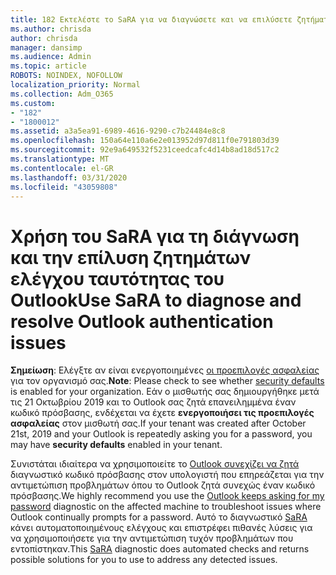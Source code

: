 ```yaml
---
title: 182 Εκτελέστε το SaRA για να διαγνώσετε και να επιλύσετε ζητήματα ελέγχου ταυτότητας του Outlook
ms.author: chrisda
author: chrisda
manager: dansimp
ms.audience: Admin
ms.topic: article
ROBOTS: NOINDEX, NOFOLLOW
localization_priority: Normal
ms.collection: Adm_O365
ms.custom:
- "182"
- "1800012"
ms.assetid: a3a5ea91-6989-4616-9290-c7b24484e8c8
ms.openlocfilehash: 150a64e110a6e2e013952d97d811f0e791803d39
ms.sourcegitcommit: 92e9a649532f5231ceedcafc4d14b8ad18d517c2
ms.translationtype: MT
ms.contentlocale: el-GR
ms.lasthandoff: 03/31/2020
ms.locfileid: "43059808"
---
```

# <a name="use-sara-to-diagnose-and-resolve-outlook-authentication-issues"></a><span data-ttu-id="fd163-102">Χρήση του SaRA για τη διάγνωση και την επίλυση ζητημάτων ελέγχου ταυτότητας του Outlook</span><span class="sxs-lookup"><span data-stu-id="fd163-102">Use SaRA to diagnose and resolve Outlook authentication issues</span></span>

<span data-ttu-id="fd163-103">**Σημείωση**: Ελέγξτε αν είναι ενεργοποιημένες [οι προεπιλογές ασφαλείας](http://aka.ms/securitydefaults) για τον οργανισμό σας.</span><span class="sxs-lookup"><span data-stu-id="fd163-103">**Note**: Please check to see whether [security defaults](http://aka.ms/securitydefaults) is enabled for your organization.</span></span> <span data-ttu-id="fd163-104">Εάν ο μισθωτής σας δημιουργήθηκε μετά τις 21 Οκτωβρίου 2019 και το Outlook σας ζητά επανειλημμένα έναν κωδικό πρόσβασης, ενδέχεται να έχετε **ενεργοποιήσει τις προεπιλογές ασφαλείας** στον μισθωτή σας.</span><span class="sxs-lookup"><span data-stu-id="fd163-104">If your tenant was created after October 21st, 2019 and your Outlook is repeatedly asking you for a password, you may have **security defaults** enabled in your tenant.</span></span>

<span data-ttu-id="fd163-105">Συνιστάται ιδιαίτερα να χρησιμοποιείτε το [Outlook συνεχίζει να ζητά](https://aka.ms/SaRA-OutlookPwdPrompt-Alchemy) διαγνωστικό κωδικό πρόσβασης στον υπολογιστή που επηρεάζεται για την αντιμετώπιση προβλημάτων όπου το Outlook ζητά συνεχώς έναν κωδικό πρόσβασης.</span><span class="sxs-lookup"><span data-stu-id="fd163-105">We highly recommend you use the [Outlook keeps asking for my password](https://aka.ms/SaRA-OutlookPwdPrompt-Alchemy) diagnostic on the affected machine to troubleshoot issues where Outlook continually prompts for a password.</span></span> <span data-ttu-id="fd163-106">Αυτό το διαγνωστικό [SaRA](https://diagnostics.office.com/#/) κάνει αυτοματοποιημένους ελέγχους και επιστρέφει πιθανές λύσεις για να χρησιμοποιήσετε για την αντιμετώπιση τυχόν προβλημάτων που εντοπίστηκαν.</span><span class="sxs-lookup"><span data-stu-id="fd163-106">This [SaRA](https://diagnostics.office.com/#/) diagnostic does automated checks and returns possible solutions for you to use to address any detected issues.</span></span>
